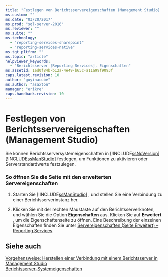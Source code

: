 ```yaml
---
title: "Festlegen von Berichtsservereigenschaften (Management Studio) | Microsoft Docs"
ms.custom: ""
ms.date: "03/20/2017"
ms.prod: "sql-server-2016"
ms.reviewer: ""
ms.suite: ""
ms.technology: 
  - "reporting-services-sharepoint"
  - "reporting-services-native"
ms.tgt_pltfrm: ""
ms.topic: "article"
helpviewer_keywords: 
  - "Berichtsserver [Reporting Services], Eigenschaften"
ms.assetid: 1ed0f84b-b12a-4e49-b65c-a11a99f9093f
caps.latest.revision: 10
author: "guyinacube"
ms.author: "asaxton"
manager: "erikre"
caps.handback.revision: 10
---
```

# Festlegen von Berichtsservereigenschaften (Management Studio)
  Sie können Berichtsserversystemeigenschaften in [!INCLUDE[ssNoVersion](../../includes/ssnoversion-md.md)] [!INCLUDE[ssManStudio](../../includes/ssmanstudio-md.md)] festlegen, um Funktionen zu aktivieren oder Serverstandardwerte festzulegen.  
  
### So öffnen Sie die Seite mit den erweiterten Servereigenschaften  
  
1.  Starten Sie [!INCLUDE[ssManStudio](../../includes/ssmanstudio-md.md)] , und stellen Sie eine Verbindung zu einer Berichtsserverinstanz her.  
  
2.  Klicken Sie mit der rechten Maustaste auf den Berichtsserverknoten, und wählen Sie die Option **Eigenschaften** aus. Klicken Sie auf **Erweitert** , um die Eigenschaftenseite zu öffnen. Eine Beschreibung der einzelnen Eigenschaften finden Sie unter [Servereigenschaften &#40;Seite Erweitert&#41; – Reporting Services](../../reporting-services/tools/server-properties-advanced-page-reporting-services.md).  
  
## Siehe auch  
 [Vorgehensweise: Herstellen einer Verbindung mit einem Berichtsserver in Management Studio](../../reporting-services/tools/connect-to-a-report-server-in-management-studio.md)   
 [Berichtsserver-Systemeigenschaften](../Topic/Report%20Server%20System%20Properties.md)  
  
  